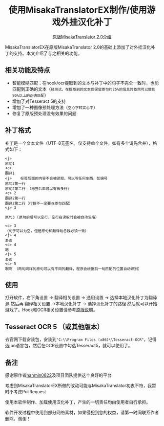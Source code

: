 <h1 align="center">
  使用MisakaTranslatorEX制作/使用游戏外挂汉化补丁
  <br>
</h1>

<p align="center">
  <a href="/README_ORIGINAL.md">原版MisakaTranslator 2.0介绍</a>
</p>

MisakaTranslatorEX在原版MisakaTranslator 2.0的基础上添加了对外挂汉化补丁的支持。本文介绍了与之相关的功能。

## 相关功能及特点
* 智能模糊匹配：在hook/ocr提取到的文本与补丁中的句子不完全一致时，也能匹配到正确的文本（`经测试，在提取到的文本仅保留原句约25%的信息时依然可以做到95%以上的正确匹配`）
* 增加了对Tesseract 5的支持
* 增加了一种图像预处理方法（`空心字转实心字`）
* 修复了原版预处理没有效果的问题

## 补丁格式
补丁是一个文本文件（UTF-8无签名，仅支持单个文件，如有多个请先合并），格式如下：
```
<j>
原句1
<c>
翻译1
<j>    标签后面的内容不会被读取，可以写任何东西，如编号
原句2第一行
原句2第二行 （标签后面可以有很多行）
<c> 2
翻译2第一行
翻译2第二行（行数不一定要与原句匹配）
<j> 3

原句3 (原句前后可以空行，空行在读取时会被自动忽略）

<c> 3 
（句子可以为空，但是原句和翻译句总数必须一致）
<j> 4
ああ
<c> 4
嗯
<j> 5
ああ
<c> 5
啊啊 （两句同样的原句可以有不同的翻译，程序会根据前一句匹配的位置自动识别）
```

## 使用
打开软件，右下角设置 -> 翻译相关设置 -> 通用设置 -> 选择本地汉化补丁为翻译源
然后再 翻译相关设置 ->本地汉化补丁 -> 选择汉化补丁的路径
然后就可以开始游戏了。Hook和OCR相关设置请参考[原版说明](/README_ORIGINAL.md)。

## Tesseract OCR 5 （或其他版本）

去官网下载安装包，安装到`"C:\\Program Files (x86)\\Tesseract-OCR"`，记得选jpn语言包，然后在OCR设置中勾选Tesseract5，就可以使用了。

## 备注

感谢原作者[hanmin0822](https://github.com/hanmin0822/MisakaTranslator)及项目团队提供这个良好的平台

考虑到MisakaTranslatorEX所做的改动可能与MisakaTranslator初衷不符，我暂时不考虑PullRequest

使用本软件制作、加载使用汉化补丁，产生的一切责任均由使用者自行承担。

软件开发过程中使用到部分网络素材，如果侵犯到您的权益，请第一时间联系作者删除，谢谢！



